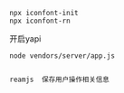 ```
npx iconfont-init
npx iconfont-rn
```
开启yapi
```
node vendors/server/app.js
```

```js

reamjs  保存用户操作相关信息
  

```